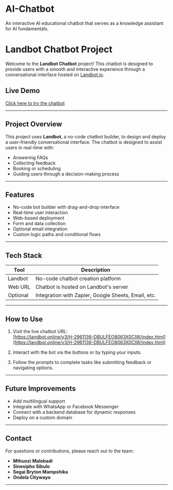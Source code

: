# AI-Chatbot
An interactive AI educational chatbot that serves as a knowledge assistant for AI fundamentals.

# Landbot Chatbot Project

Welcome to the **Landbot Chatbot** project! This chatbot is designed to provide users with a smooth and interactive experience through a conversational interface hosted on [Landbot.io](https://landbot.online/v3/H-2961136-DBULFEO8063X0CIW/index.html).

## Live Demo

 [Click here to try the chatbot](https://landbot.online/v3/H-2961136-DBULFEO8063X0CIW/index.html)

---

## Project Overview

This project uses **Landbot**, a no-code chatbot builder, to design and deploy a user-friendly conversational interface. The chatbot is designed to assist users in real-time with:

-  Answering FAQs
-  Collecting feedback
-  Booking or scheduling
-  Guiding users through a decision-making process

---

##  Features

-  No-code bot builder with drag-and-drop interface
-  Real-time user interaction
-  Web-based deployment
-  Form and data collection
-  Optional email integration
-  Custom logic paths and conditional flows

---

##  Tech Stack

| Tool       | Description                        |
|------------|------------------------------------|
| Landbot    | No-code chatbot creation platform  |
| Web URL    | Chatbot is hosted on Landbot's server |
| Optional   | Integration with Zapier, Google Sheets, Email, etc. |

---

##  How to Use

1. Visit the live chatbot URL:  
   [https://landbot.online/v3/H-2961136-DBULFEO8063X0CIW/index.html](https://landbot.online/v3/H-2961136-DBULFEO8063X0CIW/index.html)

2. Interact with the bot via the buttons or by typing your inputs.

3. Follow the prompts to complete tasks like submitting feedback or navigating options.

---

##  Future Improvements

- Add multilingual support   
- Integrate with WhatsApp or Facebook Messenger   
- Connect with a backend database for dynamic responses   
- Deploy on a custom domain   

---

##  Contact

For questions or contributions, please reach out to the team:

- **Mthunzi Malebadi**
- **Sinesipho Sibulo**
- **Segai Bryton Mampshika**
- **Ondela Citywayo**

---


